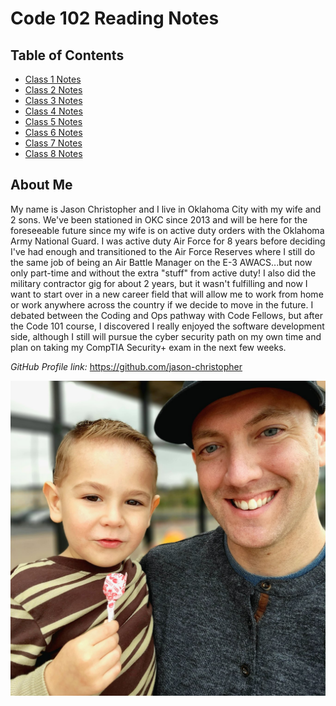 # Code 102 Reading Notes

## Table of Contents

* [Class 1 Notes](/Class-1.md)
* [Class 2 Notes](/Class-2)
* [Class 3 Notes](/Class-3)
* [Class 4 Notes](/Class-4)
* [Class 5 Notes](/Class-5)
* [Class 6 Notes](/Class-6)
* [Class 7 Notes](/Class-7)
* [Class 8 Notes](/Class-8)

## About Me

My name is Jason Christopher and I live in Oklahoma City with my wife and 2 sons. We've been stationed in OKC since 2013 and will be here for the foreseeable future since my wife is on active duty orders with the Oklahoma Army National Guard. I was active duty Air Force for 8 years before deciding I've had enough and transitioned to the Air Force Reserves where I still do the same job of being an Air Battle Manager on the E-3 AWACS...but now only part-time and without the extra "stuff" from active duty! I also did the military contractor gig for about 2 years, but it wasn't fulfilling and now I want to start over in a new career field that will allow me to work from home or work anywhere across the country if we decide to move in the future. I debated between the Coding and Ops pathway with Code Fellows, but after the Code 101 course, I discovered I really enjoyed the software development side, although I still will pursue the cyber security path on my own time and plan on taking my CompTIA Security+ exam in the next few weeks.

*GitHub Profile link:* <https://github.com/jason-christopher>

![Profile Pic](https://github.com/jason-christopher/reading-notes/blob/main/Profile%20Pic.jpeg?raw=true)
